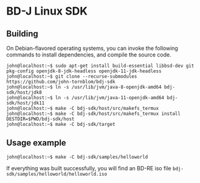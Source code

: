 # BD-J Linux SDK

## Building
On Debian-flavored operating systems, you can invoke the following commands to
install dependencies, and compile the source code.

```console
john@localhost:~$ sudo apt-get install build-essential libbsd-dev git pkg-config openjdk-8-jdk-headless openjdk-11-jdk-headless
john@localhost:~$ git clone --recurse-submodules https://github.com/john-tornblom/bdj-sdk
john@localhost:~$ ln -s /usr/lib/jvm/java-8-openjdk-amd64 bdj-sdk/host/jdk8
john@localhost:~$ ln -s /usr/lib/jvm/java-11-openjdk-amd64 bdj-sdk/host/jdk11
john@localhost:~$ make -C bdj-sdk/host/src/makefs_termux
john@localhost:~$ make -C bdj-sdk/host/src/makefs_termux install DESTDIR=$PWD/bdj-sdk/host
john@localhost:~$ make -C bdj-sdk/target
```

## Usage example
```console
john@localhost:~$ make -C bdj-sdk/samples/helloworld
```
If everything was built successfully, you will find an BD-RE iso file
`bdj-sdk/samples/helloworld/helloworld.iso`

